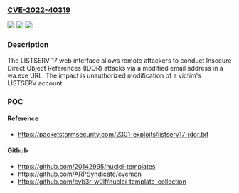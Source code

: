 ### [CVE-2022-40319](https://cve.mitre.org/cgi-bin/cvename.cgi?name=CVE-2022-40319)
![](https://img.shields.io/static/v1?label=Product&message=n%2Fa&color=blue)
![](https://img.shields.io/static/v1?label=Version&message=n%2Fa&color=blue)
![](https://img.shields.io/static/v1?label=Vulnerability&message=n%2Fa&color=brighgreen)

### Description

The LISTSERV 17 web interface allows remote attackers to conduct Insecure Direct Object References (IDOR) attacks via a modified email address in a wa.exe URL. The impact is unauthorized modification of a victim's LISTSERV account.

### POC

#### Reference
- https://packetstormsecurity.com/2301-exploits/listserv17-idor.txt

#### Github
- https://github.com/20142995/nuclei-templates
- https://github.com/ARPSyndicate/cvemon
- https://github.com/cyb3r-w0lf/nuclei-template-collection

